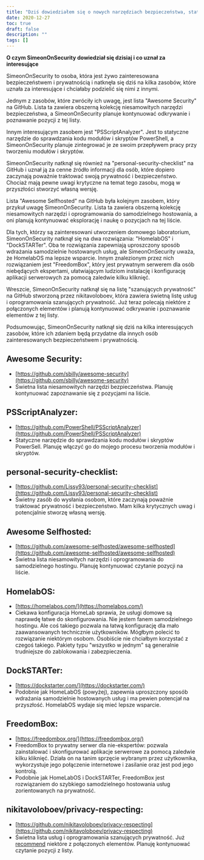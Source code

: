 ```yaml
---
title: "Dziś dowiedziałem się o nowych narzędziach bezpieczeństwa, statycznych analizatorach kodu i opcjach usług samoobsługowych"
date: 2020-12-27
toc: true
draft: false
description: ""
tags: []
---
```


**O czym SimeonOnSecurity dowiedział się dzisiaj i co uznał za interesujące**

SimeonOnSecurity to osoba, która jest żywo zainteresowana bezpieczeństwem i prywatnością i natknęła się dziś na kilka zasobów, które uznała za interesujące i chciałaby podzielić się nimi z innymi.

Jednym z zasobów, które zwróciły ich uwagę, jest lista "Awesome Security" na GitHub. Lista ta zawiera obszerną kolekcję niesamowitych narzędzi bezpieczeństwa, a SimeonOnSecurity planuje kontynuować odkrywanie i poznawanie pozycji z tej listy.

Innym interesującym zasobem jest "PSScriptAnalyzer". Jest to statyczne narzędzie do sprawdzania kodu modułów i skryptów PowerShell, a SimeonOnSecurity planuje zintegrować je ze swoim przepływem pracy przy tworzeniu modułów i skryptów.

SimeonOnSecurity natknął się również na "personal-security-checklist" na GitHub i uznał ją za cenne źródło informacji dla osób, które dopiero zaczynają poważnie traktować swoją prywatność i bezpieczeństwo. Chociaż mają pewne uwagi krytyczne na temat tego zasobu, mogą w przyszłości stworzyć własną wersję.

Lista "Awesome Selfhosted" na GitHub była kolejnym zasobem, który przykuł uwagę SimeonOnSecurity. Lista ta zawiera obszerną kolekcję niesamowitych narzędzi i oprogramowania do samodzielnego hostowania, a oni planują kontynuować eksplorację i naukę o pozycjach na tej liście.

Dla tych, którzy są zainteresowani utworzeniem domowego laboratorium, SimeonOnSecurity natknął się na dwa rozwiązania: "HomelabOS" i "DockSTARTer". Oba te rozwiązania zapewniają uproszczony sposób wdrażania samodzielnie hostowanych usług, ale SimeonOnSecurity uważa, że HomelabOS ma lepsze wsparcie. Innym znalezionym przez nich rozwiązaniem jest "FreedomBox", który jest prywatnym serwerem dla osób niebędących ekspertami, ułatwiającym ludziom instalację i konfigurację aplikacji serwerowych za pomocą zaledwie kilku kliknięć.

Wreszcie, SimeonOnSecurity natknął się na listę "szanujących prywatność" na GitHub stworzoną przez nikitavoloboev, która zawiera świetną listę usług i oprogramowania szanujących prywatność. Już teraz polecają niektóre z połączonych elementów i planują kontynuować odkrywanie i poznawanie elementów z tej listy.

Podsumowując, SimeonOnSecurity natknął się dziś na kilka interesujących zasobów, które ich zdaniem będą przydatne dla innych osób zainteresowanych bezpieczeństwem i prywatnością.


## Awesome Security:
- [https://github.com/sbilly/awesome-security](https://github.com/sbilly/awesome-security)
- Świetna lista niesamowitych narzędzi bezpieczeństwa. Planuję kontynuować zapoznawanie się z pozycjami na liście.

## PSScriptAnalyzer:
- [https://github.com/PowerShell/PSScriptAnalyzer](https://github.com/PowerShell/PSScriptAnalyzer)
- Statyczne narzędzie do sprawdzania kodu modułów i skryptów PowerSell. Planuję włączyć go do mojego procesu tworzenia modułów i skryptów.

## personal-security-checklist:
- [https://github.com/Lissy93/personal-security-checklist](https://github.com/Lissy93/personal-security-checklist)
- Świetny zasób do wysłania osobom, które zaczynają poważnie traktować prywatność i bezpieczeństwo. Mam kilka krytycznych uwag i potencjalnie stworzę własną wersję.

## Awesome Selfhosted:
- [https://github.com/awesome-selfhosted/awesome-selfhosted](https://github.com/awesome-selfhosted/awesome-selfhosted)
- Świetna lista niesamowitych narzędzi i oprogramowania do samodzielnego hostingu. Planuję kontynuować czytanie pozycji na liście.

## HomelabOS:
- [https://homelabos.com/](https://homelabos.com/)
- Ciekawa konfiguracja HomeLab sprawia, że usługi domowe są naprawdę łatwe do skonfigurowania. Nie jestem fanem samodzielnego hostingu. Ale coś takiego pozwala na łatwą konfigurację dla mało zaawansowanych technicznie użytkowników. Mógłbym polecić to rozwiązanie niektórym osobom. Osobiście nie chciałbym korzystać z czegoś takiego. Pakiety typu "wszystko w jednym" są generalnie trudniejsze do zablokowania i zabezpieczenia.

## DockSTARTer:
- [https://dockstarter.com/](https://dockstarter.com/)
- Podobnie jak HomeLabOS (powyżej), zapewnia uproszczony sposób wdrażania samodzielnie hostowanych usług i ma pewien potencjał na przyszłość. HomelabOS wydaje się mieć lepsze wsparcie.

## FreedomBox:
- [https://freedombox.org/](https://freedombox.org/)
- FreedomBox to prywatny serwer dla nie-ekspertów: pozwala zainstalować i skonfigurować aplikacje serwerowe za pomocą zaledwie kilku kliknięć. Działa on na tanim sprzęcie wybranym przez użytkownika, wykorzystuje jego połączenie internetowe i zasilanie oraz jest pod jego kontrolą.
- Podobnie jak HomeLabOS i DockSTARTer, FreedomBox jest rozwiązaniem do szybkiego samodzielnego hostowania usług zorientowanych na prywatność.

## nikitavoloboev/privacy-respecting:
- [https://github.com/nikitavoloboev/privacy-respecting](https://github.com/nikitavoloboev/privacy-respecting)
- Świetna lista usług i oprogramowania szanujących prywatność. Już [recommend](https://simeononsecurity.ch/recommendations) niektóre z połączonych elementów. Planuję kontynuować czytanie pozycji z listy.
